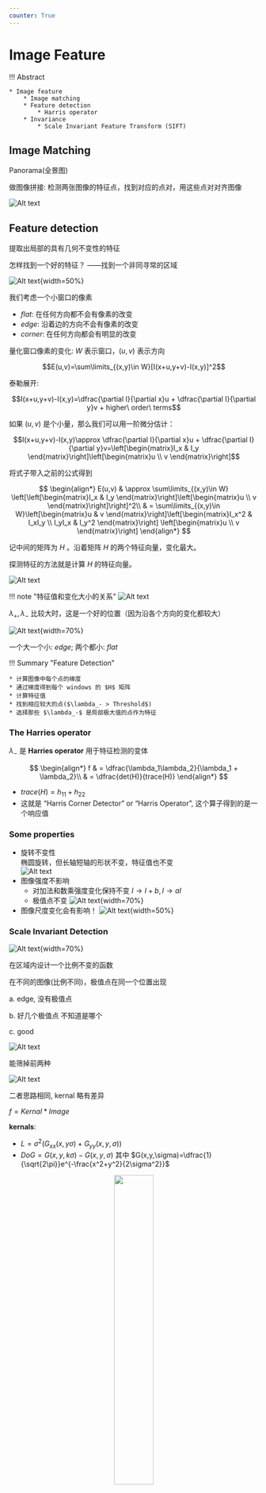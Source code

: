 ```yaml
---
counter: True  
---
```


# Image Feature

!!! Abstract

    * Image feature  
        * Image matching  
        * Feature detection  
            * Harris operator  
        * Invariance  
            * Scale Invariant Feature Transform (SIFT)  

## Image Matching

Panorama(全景图)

做图像拼接: 检测两张图像的特征点，找到对应的点对，用这些点对对齐图像

![Alt text](images/image-218.png)

## Feature detection  

提取出局部的具有几何不变性的特征

怎样找到一个好的特征？  ——找到一个非同寻常的区域

![Alt text](images/image-219.png){width=50%}

我们考虑一个小窗口的像素  

* *flat*: 在任何方向都不会有像素的改变
* *edge*: 沿着边的方向不会有像素的改变
* *corner*: 在任何方向都会有明显的改变  

量化窗口像素的变化: $W$ 表示窗口，$(u,v)$ 表示方向

$$E(u,v)=\sum\limits_{(x,y)\in W}[I(x+u,y+v)-I(x,y)]^2$$  

泰勒展开:

$$I(x+u,y+v)-I(x,y)=\dfrac{\partial I}{\partial x}u + \dfrac{\partial I}{\partial y}v + higher\ order\ terms$$

如果 $(u,v)$ 是个小量，那么我们可以用一阶微分估计：

$$I(x+u,y+v)-I(x,y)\approx \dfrac{\partial I}{\partial x}u + \dfrac{\partial I}{\partial y}v=\left[\begin{matrix}I_x & I_y \end{matrix}\right]\left[\begin{matrix}u \\ v \end{matrix}\right]$$

将式子带入之前的公式得到  

$$
\begin{align*}
E(u,v) & \approx \sum\limits_{(x,y)\in W} \left[\left[\begin{matrix}I_x & I_y \end{matrix}\right]\left[\begin{matrix}u \\ v \end{matrix}\right]\right]^2\\
& = \sum\limits_{(x,y)\in W}\left[\begin{matrix}u & v \end{matrix}\right]\left[\begin{matrix}I_x^2 & I_xI_y \\ I_yI_x & I_y^2 \end{matrix}\right] \left[\begin{matrix}u \\ v \end{matrix}\right]
\end{align*}
$$

记中间的矩阵为 $H$ 。沿着矩阵 $H$ 的两个特征向量，变化最大。

探测特征的方法就是计算 $H$ 的特征向量。

![Alt text](images/image-221.png)

!!! note "特征值和变化大小的关系"
    ![Alt text](images/image-222.png)

$\lambda_{+}, \lambda_{-}$ 比较大时，这是一个好的位置（因为沿各个方向的变化都较大）  

![Alt text](images/image-220.png){width=70%}

一个大一个小: $edge$; 两个都小: $flat$

!!! Summary "Feature Detection"

    * 计算图像中每个点的梯度
    * 通过梯度得到每个 windows 的 $H$ 矩阵
    * 计算特征值
    * 找到相应较大的点($\lambda_- > Threshold$)  
    * 选择那些 $\lambda_-$ 是局部极大值的点作为特征

### The Harries operator  

$\lambda_-$ 是 **Harries operator** 用于特征检测的变体

$$
\begin{align*}
f & = \dfrac{\lambda_1\lambda_2}{\lambda_1 + \lambda_2}\\
& = \dfrac{det(H)}{trace(H)}
\end{align*}
$$  

* $trace(H)=h_{11}+h_{22}$
* 这就是 “Harris Corner Detector” or “Harris Operator”, 这个算子得到的是一个响应值  

### Some properties

* 旋转不变性  
    椭圆旋转，但长轴短轴的形状不变，特征值也不变  
    ![Alt text](images/image-223.png)
* 图像强度不影响
    * 对加法和数乘强度变化保持不变 $I\rightarrow I+b,I\rightarrow aI$  
    * 极值点不变
    ![Alt text](images/image-236.png){width=70%}
* 图像尺度变化会有影响！
    ![Alt text](images/image-224.png){width=50%}

### Scale Invariant Detection

![Alt text](images/image-237.png){width=70%}

在区域内设计一个比例不变的函数  

在不同的图像(比例不同)，极值点在同一个位置出现

a. edge, 没有极值点

b. 好几个极值点 不知道是哪个

c. good

![Alt text](images/image-226.png)

能筛掉前两种

![Alt text](images/image-227.png)

二者思路相同, kernal 略有差异  

$f=Kernal * Image$  

**kernals**:

* $L=\sigma^2(G_{xx}(x,y\sigma)+G_{yy}(x,y,\sigma))$
* $DoG=G(x,y,k\sigma)-G(x,y,\sigma)$ 其中 $G(x,y,\sigma)=\dfrac{1}{\sqrt{2\pi}}e^{-\frac{x^2+y^2}{2\sigma^2}}$

<div align=center> <img src="http://cdn.hobbitqia.cc/202212140017073.png" width = 40%/></div>  

#### Harris-Laplacian

不同维度计算方法不一样  

* 初始化：多尺度的 Harris corner detection(改变清晰度后，单独找角点)  
只有在任何尺度上都是角点的点，才能被保留  
* 基于拉普拉斯算子，进行尺度选择。对一个位置，哪一个尺度上拉普拉斯值最大，将这个位置和尺度作为角点。（唯一性，在这个尺度上是极大值，那么在另一个尺度上也是极大值，只是极大值的数值可能不同）

Laplacian-of-Gaussian = "blob" detector $\nabla^2 g=\dfrac{\partial^2 g}{\partial x^2}+\dfrac{\partial^2 g}{\partial y^2}$  

在图像中给定的一个点，我们定义拉普拉斯响应值达到峰值的尺度为**特征尺度(characteristic scale)**

<div align=center> <img src="http://cdn.hobbitqia.cc/202212161925430.png" width = 40%/></div>  

#### SIFT

!!! note ""
    详细介绍：[SIFT](../../CS_Online/ML-4360/Lec3/Note%203-1%20Preliminaries.md)

<div align=center> <img src="http://cdn.hobbitqia.cc/202212161927455.png" width = 40%/></div>

三个方向都是 DOG.  

<div align=center> <img src="http://cdn.hobbitqia.cc/202212161928750.png" width = 40%/></div>

对于画 × 的需要比较26个邻居才能得出其是否是极值，计算速度相对较慢。

得到角点后，我们可以提取角点的特征，如方向性  

* 梯度和角度  
其中 $m(x,y)$ 是点的幅值，即 x 方向的差分和 y 方向的差分的平方和  
$\theta(x,y)$ 是通过 y 方向的梯度和比上 x 方向的梯度的反正切计算  
    <div align=center> <img src="http://cdn.hobbitqia.cc/202212161930783.png" width = 50%/></div>

* 方向选择
    <div align=center> <img src="http://cdn.hobbitqia.cc/202212161933690.png" width = 40%/></div>

    可以用投票的方式定义邻域的朝向

### SIFT Descriptor

Invariance:
假设这里有两幅图像 $I_1, I_2$, 其中 $I_2$ 是 $I_1$ 经过某种变换后的版本（仿射变换，亮度等）  
在变换中不变的特征称为**变换不变性**  

SIFT 特征：旋转不变性  
根据其主要梯度方向(dominant gradient orientation)旋转 patch, 这样可以使他处于规范方向  

**Scale Invariant Feature Transform**  
基本思想

* 在检测到的特征角点周围选取 $16\times16$ 的方形窗口
* 计算每个像素的边的朝向(梯度的角度- 90°)
* 剔除弱边缘(小于阈值梯度幅度)
* 创建剩下边的方向的直方图

<div align=center> <img src="http://cdn.hobbitqia.cc/202212162013160.png" width = 40%/></div>

<div align=center> <img src="http://cdn.hobbitqia.cc/202212162013746.png" width = 20%/></div>

完整版：

* 将 $16\times16$ 的窗口 划分为 $4\times4$ 的网格  
* 对每个网格计算其方向直方图  
* 16 cells * 8 orientations = 128 dimensional descriptor(128 维向量)

!!! Summary "SIFT Feature"

    * Descriptor 128-D
        * 4×4块，每块为8维梯度角直方图: 4×4×8 = 128
        * 归一化以减少光照变化的影响。
    * 特征位置 $(x,y)$
    * 尺度，控制特征提取的覆盖范围
    * 方向，实现旋转不变的 descriptor

SIFT 特征可以对图像进行分类  

#### Bag of visual words

基于采集到的图像，利用高斯差分法检测感兴趣点，提取 SIFT 特征。然后将提取的描述符聚类，使用分层k-means聚类生成词汇树。将每个聚类中心称为 视觉单词(visual word )

!!! Summary "Conclusion of SIFT"

    * 优点
        * 期望在比例、旋转、光照等变化中的不变性。
        * 局部 patch 具有很强的区分性和表征能力。
        * 在刚性对象表示上非常有效。
    * 缺点
        * 提取耗时  
        对于大小为400 *400的图像，平均需要1秒。
        * 对非刚性物体性能较差。  
        如人脸、动物等。
        * 在严重的仿射失真下可能无法工作。  
        局部补丁是一个圆，而不是一个椭圆调整到仿射失真。

## SURF detectors and descriptors

!!! note ""
    SIFT – scale invariant feature transform (Lowe 2004)

    SURF – speeded up robust features (Bay et al. 2006)

* 角点检测应该是可重复的
* 特征提取：描述能力必须具有显著性和鲁棒性(distinctive and robust)

都需要 fast

### SURF algorithm

* **Interest point detector:**
    * 计算积分图像  
    坐标 $(x,y)$ 的像素值是 前缀和 $s(x,y)$(左上方长方形的像素值求和).
    * 应用二阶导数(近似，求差分的差分，可以用积分图近似)滤波器对图像滤波操作
    * 非极大抑制(在 $(x,y,\sigma)$ 空间中寻找局部极大值，其他的丢掉)
    * 二次插值法

* **Interest point descriptor:**
    * 把窗口分为 $t\times 4$(16 个子窗口)  
    * 计算 Haar 小波特征（离散情况下的近似）
    * 在每个子窗口内，计算 $v_{subregion}=\left[\sum dx,\sum dy,\sum |dx|,\sum|dy|\right]$  
    * 这得到 64 个特征

### Integral Image

Integral Image(a.k.a. Summed area table) 是

<div align=center> <img src="http://cdn.hobbitqia.cc/202212251944951.png" width = 30%/></div>

* $S(x,y)=\sum\sum I(x,y)$
* $V(l,t,r,b)=S(l,t)+S(r,b)-S(l,b)-S(r,t)$ 得到矩形内的像素值的和

<div align=center> <img src="http://cdn.hobbitqia.cc/202212251950536.png" width = 55%/></div>

积分图让我们很方便的对尺度进行**上采样**

### Interpolation

不同尺度之间可以用插值来计算中间的尺度。

<div align=center> <img src="http://cdn.hobbitqia.cc/202212251956479.png" width = 65%/></div>

!!! note "SURF descriptor"
    ![Alt text](images/image-238.png)

!!! Info "Why SURF is better than SIFT"

    * 维度低, 只用 64 维特征  
    * 在均匀、渐变、只有一条边的图像上 SIFT 无法分辨，但 SURF 可以  
    * 带噪声会使 SIFT 特征凌乱，对 SURF 几乎没有影响

## RANSAC

!!! note ""

    RANSAC 解决图像拼接的离群点  

**RANSAC**: **RAN**dom **SA**mple **C**onsensus

方法：排除离群点，只关注并使用 inliers.  

思想：如果离群点被选中计算当前的匹配，那么回归出来的线肯定不足以支撑剩下点的匹配，和真正 inlier 得到的线有很大的差异。

!!! note "RANSAC Loop"

    1. 随机选择一组种子点作为变换估计的基础(例如，一组匹配)
    2. 计算种子点的变换  
    3. 找到这次变换的 inliers
    4. 如果 inliners 的数目足够多，那么重新计算所有 inliners 上的最小二乘法估计
    5. 回归之后再计算 inliners 如此往复，继续调整。如果没有调整那我们可以停止循环。最终使得回归出的线达到最多的 inliners.

### RANSAC 采样次数

需要多少次取样？假设 $w$ 是 inliners 的一部分, $n$ 个需要用来定义前提的点，进行了 $k$ 次取样。  

* $n$ 个点都是正确的概率为 $w^n$
* $k$ 次采样都失败的概率为 $(1-w^n)^k$
* 选择达到足够大的 $k$ 使得失败的概率低于阈值  

RANSAC 将数据划分为 outiler 和 inliner.

* 优点
    * 对于模型拟合问题是一种通用的方法
    * 容易实现，容易计算失败率
* 缺点
    * 只能解决适度 outliers 时的情况，否则开销比较高
    * 很多实际问题中的 outliers 的比率较高（但有时挑选策略可以有帮助，而非随机选取）

## Image Blending - Pyramid Creation  

<div align=center> <img src="http://cdn.hobbitqia.cc/202212252145478.png" width = 75%/></div>

!!! Info "Image Stitching"

    * Detect key points 检测特征点
    * Build the SIFT descriptors 提取 SIFT 特征
    * Match SIFT descriptors SIFT 特征匹配（求欧氏距离）
    * Fitting the transformation 计算变换
    * RANSAC 筛除外点
    * Image Blending 图像融合，解决跳变
